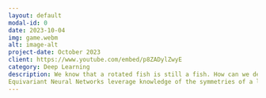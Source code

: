 ```yaml
---
layout: default
modal-id: 0
date: 2023-10-04
img: game.webm
alt: image-alt
project-date: October 2023
client: https://www.youtube.com/embed/p8ZADylZwyE
category: Deep Learning
description: We know that a rotated fish is still a fish. How can we design Neural Network architectures which respect such facts?
Equivariant Neural Networks leverage knowledge of the symmetries of a learning problem to improve data efficiency, and have been shown to enjoy better scaling behavior than non-equivariant methods in problems with symmetries. Symmetries can be found in many applications of machine learning, such as medical imaging, drug design, materials design, analysis of protein structure, global climate modeling, lattice gauge theory, cryo-electron microscopy, graph-structured data, combinatorial optimization, robotics, and many others.
---
```

